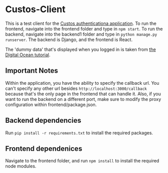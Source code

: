 # Custos-Client
This is a test client for the [Custos authenticationa application](https://airavata.apache.org/custos/). To run the frontend, navigate into the frontend folder and type in `npm start`. To run the backend, navigate into the backend1 folder and type in `python manage.py runserver`. The backend is Django, and the frontend is React.

The 'dummy data' that's displayed when you logged in is taken from [the Digital Ocean tutorial](https://www.digitalocean.com/community/tutorials/build-a-to-do-application-using-django-and-react).

## Important Notes
Within the application, you have the ability to specify the callback url. You can't specify any other url besides `http://localhost:3000/callback` because that's the only page in the frontend that can handle it. Also, if you want to run the backend on a different port, make sure to modify the proxy configuration within frontend/package.json.

## Backend dependencies
Run `pip install -r requirements.txt` to install the required packages.

## Frontend dependenices
Navigate to the frontend folder, and run `npm install` to install the required node modules.

